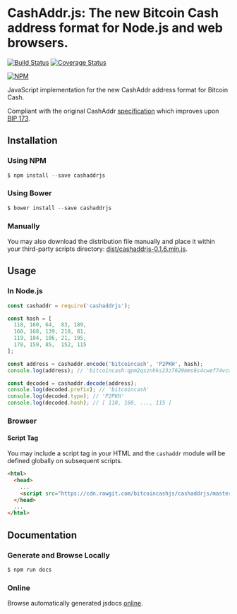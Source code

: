 # CashAddr.js: The new Bitcoin Cash address format for Node.js and web browsers.

[![Build Status](https://travis-ci.org/bitcoincashjs/cashaddrjs.svg?branch=master)](https://travis-ci.org/bitcoincashjs/cashaddrjs) [![Coverage Status](https://coveralls.io/repos/github/bitcoincashjs/cashaddrjs/badge.svg?branch=master)](https://coveralls.io/github/bitcoincashjs/cashaddrjs?branch=master)

[![NPM](https://nodei.co/npm/cashaddrjs.png?downloads=true)](https://nodei.co/npm/cashaddrjs/)

JavaScript implementation for the new CashAddr address format for Bitcoin Cash.

Compliant with the original CashAddr [specification](https://github.com/Bitcoin-UAHF/spec/blob/master/cashaddr.md) which improves upon [BIP 173](https://github.com/bitcoin/bips/blob/master/bip-0173.mediawiki).

## Installation

### Using NPM

```s
$ npm install --save cashaddrjs
```

### Using Bower

```s
$ bower install --save cashaddrjs
```

### Manually

You may also download the distribution file manually and place it within your third-party scripts directory: [dist/cashaddrjs-0.1.6.min.js](https://cdn.rawgit.com/bitcoincashjs/cashaddrjs/master/dist/cashaddrjs-0.1.6.min.js).

## Usage

### In Node.js

```javascript
const cashaddr = require('cashaddrjs');

const hash = [
  118, 160, 64,  83, 189,
  160, 168, 139, 218, 81,
  119, 184, 106, 21, 195,
  178, 159, 85,  152, 115
];

const address = cashaddr.encode('bitcoincash', 'P2PKH', hash);
console.log(address); // 'bitcoincash:qpm2qsznhks23z7629mms6s4cwef74vcwvy22gdx6a'

const decoded = cashaddr.decode(address);
console.log(decoded.prefix); // 'bitcoincash'
console.log(decoded.type); // 'P2PKH'
console.log(decoded.hash); // [ 118, 160, ..., 115 ]
```

### Browser

#### Script Tag

You may include a script tag in your HTML and the `cashaddr` module will be defined globally on subsequent scripts.

```html
<html>
  <head>
    ...
    <script src="https://cdn.rawgit.com/bitcoincashjs/cashaddrjs/master/dist/cashaddrjs-0.1.6.min.js"></script>
  </head>
  ...
</html>
```

## Documentation

### Generate and Browse Locally

```s
$ npm run docs
```

### Online

Browse automatically generated jsdocs [online](https://cdn.rawgit.com/bitcoincashjs/cashaddrjs/master/docs/global.html#encode).
